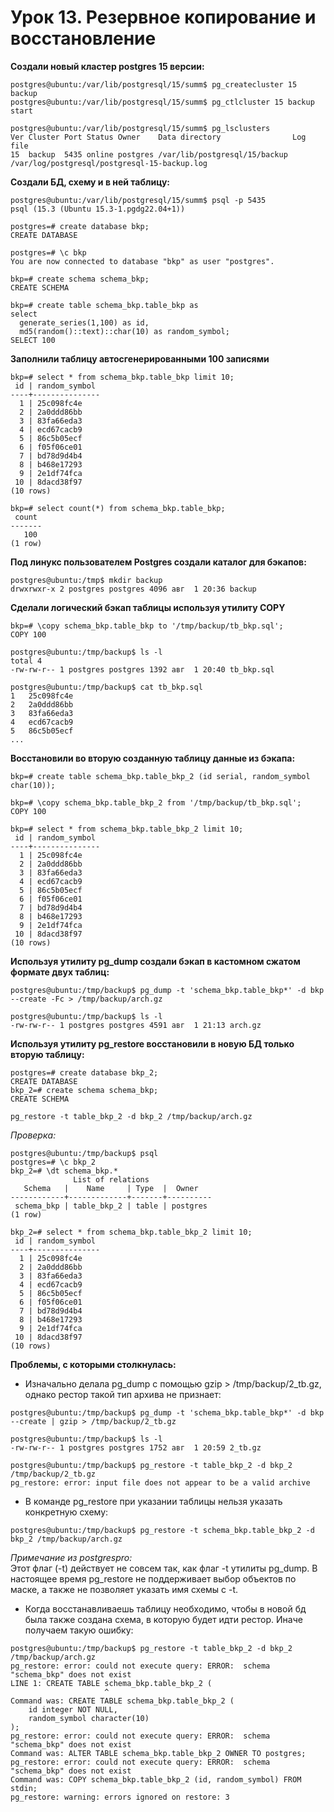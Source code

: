 # Урок 13. Резервное копирование и восстановление 

__Создали новый кластер postgres 15 версии:__
```
postgres@ubuntu:/var/lib/postgresql/15/summ$ pg_createcluster 15 backup
postgres@ubuntu:/var/lib/postgresql/15/summ$ pg_ctlcluster 15 backup start

postgres@ubuntu:/var/lib/postgresql/15/summ$ pg_lsclusters
Ver Cluster Port Status Owner    Data directory                Log file
15  backup  5435 online postgres /var/lib/postgresql/15/backup /var/log/postgresql/postgresql-15-backup.log
```
__Создали БД, схему и в ней таблицу:__
```
postgres@ubuntu:/var/lib/postgresql/15/summ$ psql -p 5435
psql (15.3 (Ubuntu 15.3-1.pgdg22.04+1))

postgres=# create database bkp;
CREATE DATABASE

postgres=# \c bkp 
You are now connected to database "bkp" as user "postgres".

bkp=# create schema schema_bkp;
CREATE SCHEMA

bkp=# create table schema_bkp.table_bkp as 
select 
  generate_series(1,100) as id,
  md5(random()::text)::char(10) as random_symbol;
SELECT 100
```
__Заполнили таблицу автосгенерированными 100 записями__
```
bkp=# select * from schema_bkp.table_bkp limit 10;
 id | random_symbol 
----+---------------
  1 | 25c098fc4e
  2 | 2a0ddd86bb
  3 | 83fa66eda3
  4 | ecd67cacb9
  5 | 86c5b05ecf
  6 | f05f06ce01
  7 | bd78d9d4b4
  8 | b468e17293
  9 | 2e1df74fca
 10 | 8dacd38f97
(10 rows)

bkp=# select count(*) from schema_bkp.table_bkp;
 count 
-------
   100
(1 row)
```
__Под линукс пользователем Postgres создали каталог для бэкапов:__
```
postgres@ubuntu:/tmp$ mkdir backup
drwxrwxr-x 2 postgres postgres 4096 авг  1 20:36 backup
```
__Сделали логический бэкап таблицы используя утилиту COPY__
```
bkp=# \copy schema_bkp.table_bkp to '/tmp/backup/tb_bkp.sql';
COPY 100

postgres@ubuntu:/tmp/backup$ ls -l
total 4
-rw-rw-r-- 1 postgres postgres 1392 авг  1 20:40 tb_bkp.sql

postgres@ubuntu:/tmp/backup$ cat tb_bkp.sql 
1	25c098fc4e
2	2a0ddd86bb
3	83fa66eda3
4	ecd67cacb9
5	86c5b05ecf
...
```
__Восстановили во вторую созданную таблицу данные из бэкапа:__
```
bkp=# create table schema_bkp.table_bkp_2 (id serial, random_symbol char(10)); 

bkp=# \copy schema_bkp.table_bkp_2 from '/tmp/backup/tb_bkp.sql';
COPY 100

bkp=# select * from schema_bkp.table_bkp_2 limit 10;
 id | random_symbol 
----+---------------
  1 | 25c098fc4e
  2 | 2a0ddd86bb
  3 | 83fa66eda3
  4 | ecd67cacb9
  5 | 86c5b05ecf
  6 | f05f06ce01
  7 | bd78d9d4b4
  8 | b468e17293
  9 | 2e1df74fca
 10 | 8dacd38f97
(10 rows)
```
__Используя утилиту pg_dump создали бэкап в кастомном сжатом формате двух таблиц:__
```
postgres@ubuntu:/tmp/backup$ pg_dump -t 'schema_bkp.table_bkp*' -d bkp --create -Fc > /tmp/backup/arch.gz

postgres@ubuntu:/tmp/backup$ ls -l
-rw-rw-r-- 1 postgres postgres 4591 авг  1 21:13 arch.gz
```
__Используя утилиту pg_restore восстановили в новую БД только вторую таблицу:__
```
postgres=# create database bkp_2;
CREATE DATABASE
bkp_2=# create schema schema_bkp;
CREATE SCHEMA

pg_restore -t table_bkp_2 -d bkp_2 /tmp/backup/arch.gz
```
_Проверка:_
```
postgres@ubuntu:/tmp/backup$ psql
postgres=# \c bkp_2 
bkp_2=# \dt schema_bkp.*
              List of relations
   Schema   |    Name     | Type  |  Owner   
------------+-------------+-------+----------
 schema_bkp | table_bkp_2 | table | postgres
(1 row)

bkp_2=# select * from schema_bkp.table_bkp_2 limit 10;
 id | random_symbol 
----+---------------
  1 | 25c098fc4e
  2 | 2a0ddd86bb
  3 | 83fa66eda3
  4 | ecd67cacb9
  5 | 86c5b05ecf
  6 | f05f06ce01
  7 | bd78d9d4b4
  8 | b468e17293
  9 | 2e1df74fca
 10 | 8dacd38f97
(10 rows)
```
__Проблемы, с которыми столкнулась:__

* Изначально делала pg_dump с помощью gzip > /tmp/backup/2_tb.gz, однако рестор такой тип архива не признает: 
```
postgres@ubuntu:/tmp/backup$ pg_dump -t 'schema_bkp.table_bkp*' -d bkp --create | gzip > /tmp/backup/2_tb.gz

postgres@ubuntu:/tmp/backup$ ls -l
-rw-rw-r-- 1 postgres postgres 1752 авг  1 20:59 2_tb.gz

postgres@ubuntu:/tmp/backup$ pg_restore -t table_bkp_2 -d bkp_2 /tmp/backup/2_tb.gz
pg_restore: error: input file does not appear to be a valid archive
```
* В команде pg_restore при указании таблицы нельзя указать конкретную схему: 
```
postgres@ubuntu:/tmp/backup$ pg_restore -t schema_bkp.table_bkp_2 -d bkp_2 /tmp/backup/arch.gz
```
_Примечание из postgrespro:_   
Этот флаг (-t) действует не совсем так, как флаг -t утилиты pg_dump. В настоящее время pg_restore не поддерживает выбор объектов по маске, а также не позволяет указать имя схемы с -t. 

* Когда восстанавливаешь таблицу необходимо, чтобы в новой бд была также создана схема, в которую будет идти рестор. Иначе получаем такую ошибку: 
```
postgres@ubuntu:/tmp/backup$ pg_restore -t table_bkp_2 -d bkp_2 /tmp/backup/arch.gz
pg_restore: error: could not execute query: ERROR:  schema "schema_bkp" does not exist
LINE 1: CREATE TABLE schema_bkp.table_bkp_2 (
                     ^
Command was: CREATE TABLE schema_bkp.table_bkp_2 (
    id integer NOT NULL,
    random_symbol character(10)
);
pg_restore: error: could not execute query: ERROR:  schema "schema_bkp" does not exist
Command was: ALTER TABLE schema_bkp.table_bkp_2 OWNER TO postgres;
pg_restore: error: could not execute query: ERROR:  schema "schema_bkp" does not exist
Command was: COPY schema_bkp.table_bkp_2 (id, random_symbol) FROM stdin;
pg_restore: warning: errors ignored on restore: 3
```
